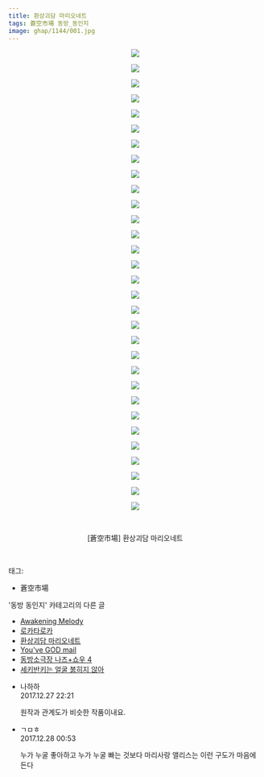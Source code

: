 ```yaml
---
title: 환상괴담 마리오네트
tags: 蒼空市場 동방_동인지
image: ghap/1144/001.jpg
---
```

<div class="article">
<p style="text-align: center; clear: none; float: none;"><img src="{{ site.nasurl }}/ghap/1144/001.jpg"/></p>
<p style="text-align: center; clear: none; float: none;"><img src="{{ site.nasurl }}/ghap/1144/002.jpg"/></p>
<p style="text-align: center; clear: none; float: none;"><img src="{{ site.nasurl }}/ghap/1144/003.jpg"/></p>
<p style="text-align: center; clear: none; float: none;"><img src="{{ site.nasurl }}/ghap/1144/004.jpg"/></p>
<p style="text-align: center; clear: none; float: none;"><img src="{{ site.nasurl }}/ghap/1144/005.jpg"/></p>
<p style="text-align: center; clear: none; float: none;"><img src="{{ site.nasurl }}/ghap/1144/006.jpg"/></p>
<p style="text-align: center; clear: none; float: none;"><img src="{{ site.nasurl }}/ghap/1144/007.jpg"/></p>
<p style="text-align: center; clear: none; float: none;"><img src="{{ site.nasurl }}/ghap/1144/008.jpg"/></p>
<p style="text-align: center; clear: none; float: none;"><img src="{{ site.nasurl }}/ghap/1144/009.jpg"/></p>
<p style="text-align: center; clear: none; float: none;"><img src="{{ site.nasurl }}/ghap/1144/010.jpg"/></p>
<p style="text-align: center; clear: none; float: none;"><img src="{{ site.nasurl }}/ghap/1144/011.jpg"/></p>
<p style="text-align: center; clear: none; float: none;"><img src="{{ site.nasurl }}/ghap/1144/012.jpg"/></p>
<p style="text-align: center; clear: none; float: none;"><img src="{{ site.nasurl }}/ghap/1144/013.jpg"/></p>
<p style="text-align: center; clear: none; float: none;"><img src="{{ site.nasurl }}/ghap/1144/014.jpg"/></p>
<p style="text-align: center; clear: none; float: none;"><img src="{{ site.nasurl }}/ghap/1144/015.jpg"/></p>
<p style="text-align: center; clear: none; float: none;"><img src="{{ site.nasurl }}/ghap/1144/016.jpg"/></p>
<p style="text-align: center; clear: none; float: none;"><img src="{{ site.nasurl }}/ghap/1144/017.jpg"/></p>
<p style="text-align: center; clear: none; float: none;"><img src="{{ site.nasurl }}/ghap/1144/018.jpg"/></p>
<p style="text-align: center; clear: none; float: none;"><img src="{{ site.nasurl }}/ghap/1144/019.jpg"/></p>
<p style="text-align: center; clear: none; float: none;"><img src="{{ site.nasurl }}/ghap/1144/020.jpg"/></p>
<p style="text-align: center; clear: none; float: none;"><img src="{{ site.nasurl }}/ghap/1144/021.jpg"/></p>
<p style="text-align: center; clear: none; float: none;"><img src="{{ site.nasurl }}/ghap/1144/022.jpg"/></p>
<p style="text-align: center; clear: none; float: none;"><img src="{{ site.nasurl }}/ghap/1144/023.jpg"/></p>
<p style="text-align: center; clear: none; float: none;"><img src="{{ site.nasurl }}/ghap/1144/024.jpg"/></p>
<p style="text-align: center; clear: none; float: none;"><img src="{{ site.nasurl }}/ghap/1144/025.jpg"/></p>
<p style="text-align: center; clear: none; float: none;"><img src="{{ site.nasurl }}/ghap/1144/026.jpg"/></p>
<p style="text-align: center; clear: none; float: none;"><img src="{{ site.nasurl }}/ghap/1144/027.jpg"/></p>
<p style="text-align: center; clear: none; float: none;"><img src="{{ site.nasurl }}/ghap/1144/028.jpg"/></p>
<p style="text-align: center; clear: none; float: none;"><img src="{{ site.nasurl }}/ghap/1144/029.jpg"/></p>
<p style="text-align: center; clear: none; float: none;"><img src="{{ site.nasurl }}/ghap/1144/030.jpg"/></p>
<p style="text-align: center; clear: none; float: none;"><img src="{{ site.nasurl }}/ghap/1144/031.jpg"/></p>
<p style="text-align: center; clear: none; float: none;"><br/></p>
<p style="text-align: center; clear: none; float: none;">[蒼空市場] 환상괴담 마리오네트</p>
<p><br/></p>
</div><div class="tagTrail">
<p>태그: </p>
<ul>
<li>蒼空市場</li>
</ul>
</div><div class="another">
<p>'동방 동인지' 카테고리의 다른 글</p>
<ul>
<li><a href="/2016-07-27-ghap_1146">Awakening Melody</a></li>
<li><a href="/2016-07-27-ghap_1145">로카타로카</a></li>
<li><a href="/2016-07-27-ghap_1144">환상괴담 마리오네트</a></li>
<li><a href="/2016-07-27-ghap_1143">You've GOD mail</a></li>
<li><a href="/2016-07-27-ghap_1142">동방소극장 나즈+쇼우 4</a></li>
<li><a href="/2016-07-27-ghap_1141">세키반키는 얼굴 붉히지 않아</a></li>
</ul>
</div><div class="cb_module cb_fluid">
<div class="cb_wrt cb_profile">
<div class="comment">
<ul>
<li class="cb_thumb_off" id="comment15161151">
<div class="cb_comment_area">
<div class="cb_info_area">
<div class="cb_section">
<span class="cb_nick_name">나하하</span>
</div>
<div class="cb_section">
<span class="cb_date">2017.12.27 22:21 </span>
</div>
</div>
<div class="cb_dsc_comment">
<p class="cb_dsc">
											원작과 관계도가 비슷한 작품이내요.
										</p>
</div>
</div></li>
<li class="cb_thumb_off" id="comment15161290">
<div class="cb_comment_area">
<div class="cb_info_area">
<div class="cb_section">
<span class="cb_nick_name">ㄱㅁㅎ</span>
</div>
<div class="cb_section">
<span class="cb_date">2017.12.28 00:53 </span>
</div>
</div>
<div class="cb_dsc_comment">
<p class="cb_dsc">
											누가 누굴 좋아하고 누가 누굴 빠는 것보다 마리사랑 앨리스는 이런 구도가 마음에 든다
										</p>
</div>
</div></li>
</ul>
</div>
</div><!-- commentList close -->
</div>